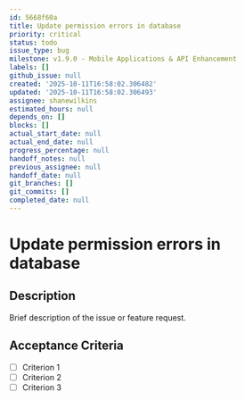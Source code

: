 ```yaml
---
id: 5668f60a
title: Update permission errors in database
priority: critical
status: todo
issue_type: bug
milestone: v1.9.0 - Mobile Applications & API Enhancement
labels: []
github_issue: null
created: '2025-10-11T16:58:02.306482'
updated: '2025-10-11T16:58:02.306493'
assignee: shanewilkins
estimated_hours: null
depends_on: []
blocks: []
actual_start_date: null
actual_end_date: null
progress_percentage: null
handoff_notes: null
previous_assignee: null
handoff_date: null
git_branches: []
git_commits: []
completed_date: null
---
```


# Update permission errors in database

## Description

Brief description of the issue or feature request.

## Acceptance Criteria

- [ ] Criterion 1
- [ ] Criterion 2
- [ ] Criterion 3
